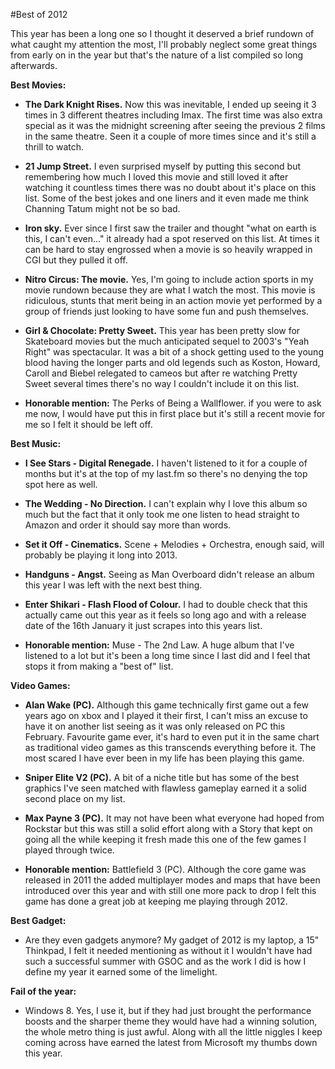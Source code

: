 #Best of 2012

This year has been a long one so I thought it deserved a brief rundown of what caught my attention the most, I'll probably neglect some great things from early on in the year but that's the nature of a list compiled so long afterwards.

**Best Movies:**

  * **The Dark Knight Rises.** Now this was inevitable, I ended up seeing it 3 times in 3 different theatres including Imax. The first time was also extra special as it was the midnight screening after seeing the previous 2 films in the same theatre. Seen it a couple of more times since and it's still a thrill to watch.

  * **21 Jump Street.** I even surprised myself by putting this second but remembering how much I loved this movie and still loved it after watching it countless times there was no doubt about it's place on this list. Some of the best jokes and one liners and it even made me think Channing Tatum might not be so bad.

  * **Iron sky.** Ever since I first saw the trailer and thought "what on earth is this, I can't even..." it already had a spot reserved on this list. At times it can be hard to stay engrossed when a movie is so heavily wrapped in CGI but they pulled it off.

  * **Nitro Circus: The movie.** Yes, I'm going to include action sports in my movie rundown because they are what I watch the most. This movie is ridiculous, stunts that merit being in an action movie yet performed by a group of friends just looking to have some fun and push themselves.

  * **Girl & Chocolate: Pretty Sweet.** This year has been pretty slow for Skateboard movies but the much anticipated sequel to 2003's "Yeah Right" was spectacular. It was a bit of a shock getting used to the young blood having the longer parts and old legends such as Koston, Howard, Caroll and Biebel relegated to cameos but after re watching Pretty Sweet several times there's no way I couldn't include it on this list.

  * **Honorable mention:** The Perks of Being a Wallflower. if you were to ask me now, I would have put this in first place but it's still a recent movie for me so I felt it should be left off.

**Best Music:**

  * **I See Stars - Digital Renegade.** I haven't listened to it for a couple of months but it's at the top of my last.fm so there's no denying the top spot here as well.

  * **The Wedding - No Direction.** I can't explain why I love this album so much but the fact that it only took me one listen to head straight to Amazon and order it should say more than words.

  * **Set it Off - Cinematics.** Scene + Melodies + Orchestra, enough said, will probably be playing it long into 2013.

  * **Handguns - Angst.** Seeing as Man Overboard didn't release an album this year I was left with the next best thing.

  * **Enter Shikari - Flash Flood of Colour.** I had to double check that this actually came out this year as it feels so long ago and with a release date of the 16th January it just scrapes into this years list.

  * **Honorable mention:** Muse - The 2nd Law. A huge album that I've listened to a lot but it's been a long time since I last did and I feel that stops it from making a "best of" list.

**Video Games:**

  * **Alan Wake (PC).** Although this game technically first game out a few years ago on xbox and I played it their first, I can't miss an excuse to have it on another list seeing as it was only released on PC this February. Favourite game ever, it's hard to even put it in the same chart as traditional video games as this transcends everything before it. The most scared I have ever been in my life has been playing this game.

  * **Sniper Elite V2 (PC).** A bit of a niche title but has some of the best graphics I've seen matched with flawless gameplay earned it a solid second place on my list.

  * **Max Payne 3 (PC).** It may not have been what everyone had hoped from Rockstar but this was still a solid effort along with a Story that kept on going all the while keeping it fresh made this one of the few games I played through twice.

  * **Honorable mention:** Battlefield 3 (PC). Although the core game was released in 2011 the added multiplayer modes and maps that have been introduced over this year and with still one more pack to drop I felt this game has done a great job at keeping me playing through 2012.

**Best Gadget:**

  * Are they even gadgets anymore? My gadget of 2012 is my laptop, a 15" Thinkpad, I felt it needed mentioning as without it I wouldn't have had such a successful summer with GSOC and as the work I did is how I define my year it earned some of the limelight.

**Fail of the year:**

  * Windows 8. Yes, I use it, but if they had just brought the performance boosts and the sharper theme they would have had a winning solution, the whole metro thing is just awful. Along with all the little niggles I keep coming across have earned the latest from Microsoft my thumbs down this year.

